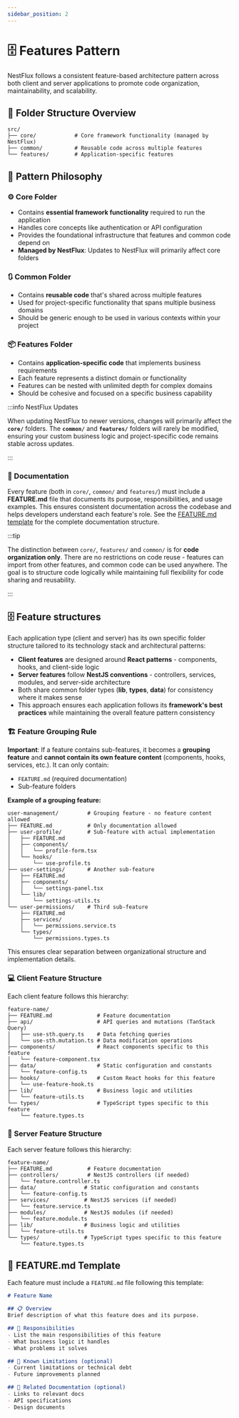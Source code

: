 ```yaml
---
sidebar_position: 2
---
```


# 🗄️ Features Pattern

NestFlux follows a consistent feature-based architecture pattern across both client and server applications to promote code organization, maintainability, and scalability.

## 📁 Folder Structure Overview

```
src/
├── core/            # Core framework functionality (managed by NestFlux)
├── common/          # Reusable code across multiple features
└── features/        # Application-specific features
```

## 🔄 Pattern Philosophy

### ⚙️ Core Folder
- Contains **essential framework functionality** required to run the application
- Handles core concepts like authentication or API configuration
- Provides the foundational infrastructure that features and common code depend on
- **Managed by NestFlux**: Updates to NestFlux will primarily affect core folders

### 🔃 Common Folder
- Contains **reusable code** that's shared across multiple features
- Used for project-specific functionality that spans multiple business domains
- Should be generic enough to be used in various contexts within your project

### 📦 Features Folder
- Contains **application-specific code** that implements business requirements
- Each feature represents a distinct domain or functionality
- Features can be nested with unlimited depth for complex domains
- Should be cohesive and focused on a specific business capability

:::info NestFlux Updates

When updating NestFlux to newer versions, changes will primarily affect the **`core/`** folders. The **`common/`** and **`features/`** folders will rarely be modified, ensuring your custom business logic and project-specific code remains stable across updates.

:::

### 📖 Documentation
Every feature (both in `core/`, `common/` and `features/`) must include a **FEATURE.md** file that documents its purpose, responsibilities, and usage examples. This ensures consistent documentation across the codebase and helps developers understand each feature's role. See the [FEATURE.md template](#-featuremd-template) for the complete documentation structure.

:::tip

The distinction between `core/`, `features/` and `common/` is for **code organization only**. There are no restrictions on code reuse - features can import from other features, and common code can be used anywhere. The goal is to structure code logically while maintaining full flexibility for code sharing and reusability.

:::

## 🗄️ Feature structures

Each application type (client and server) has its own specific folder structure tailored to its technology stack and architectural patterns:

- **Client features** are designed around **React patterns** - components, hooks, and client-side logic
- **Server features** follow **NestJS conventions** - controllers, services, modules, and server-side architecture
- Both share common folder types (**lib**, **types**, **data**) for consistency where it makes sense
- This approach ensures each application follows its **framework's best practices** while maintaining the overall feature pattern consistency

### 🏗️ Feature Grouping Rule

**Important**: If a feature contains sub-features, it becomes a **grouping feature** and **cannot contain its own feature content** (components, hooks, services, etc.). It can only contain:
- `FEATURE.md` (required documentation)
- Sub-feature folders

**Example of a grouping feature:**
```
user-management/         # Grouping feature - no feature content allowed
├── FEATURE.md           # Only documentation allowed
├── user-profile/        # Sub-feature with actual implementation
│   ├── FEATURE.md
│   ├── components/
│   │   └── profile-form.tsx
│   └── hooks/
│       └── use-profile.ts
├── user-settings/       # Another sub-feature
│   ├── FEATURE.md
│   ├── components/
│   │   └── settings-panel.tsx
│   └── lib/
│       └── settings-utils.ts
└── user-permissions/    # Third sub-feature
    ├── FEATURE.md
    ├── services/
    │   └── permissions.service.ts
    └── types/
        └── permissions.types.ts
```

This ensures clear separation between organizational structure and implementation details.

### 💻 Client Feature Structure

Each client feature follows this hierarchy:

```
feature-name/
├── FEATURE.md              # Feature documentation
├── api/                    # API queries and mutations (TanStack Query)
│   ├── use-sth.query.ts    # Data fetching queries
│   └── use-sth.mutation.ts # Data modification operations
├── components/             # React components specific to this feature
│   └── feature-component.tsx
├── data/                   # Static configuration and constants
│   └── feature-config.ts
├── hooks/                  # Custom React hooks for this feature
│   └── use-feature-hook.ts
├── lib/                    # Business logic and utilities
│   └── feature-utils.ts
└── types/                  # TypeScript types specific to this feature
    └── feature.types.ts
```

### 🚀 Server Feature Structure

Each server feature follows this hierarchy:

```
feature-name/
├── FEATURE.md           # Feature documentation
├── controllers/         # NestJS controllers (if needed)
│   └── feature.controller.ts
├── data/               # Static configuration and constants
│   └── feature-config.ts
├── services/           # NestJS services (if needed)
│   └── feature.service.ts
├── modules/            # NestJS modules (if needed)
│   └── feature.module.ts
├── lib/                # Business logic and utilities
│   └── feature-utils.ts
└── types/              # TypeScript types specific to this feature
    └── feature.types.ts
```

## 📝 FEATURE.md Template

Each feature must include a `FEATURE.md` file following this template:

```markdown
# Feature Name

## 📋 Overview
Brief description of what this feature does and its purpose.

## 🎯 Responsibilities
- List the main responsibilities of this feature
- What business logic it handles
- What problems it solves

## 🚧 Known Limitations (optional)
- Current limitations or technical debt
- Future improvements planned

## 📖 Related Documentation (optional)
- Links to relevant docs
- API specifications
- Design documents
